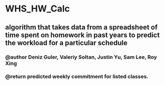 # WHS_HW_Calc

## algorithm that takes data from a spreadsheet of time spent on homework in past years to predict the workload for a particular schedule

### @author Deniz Guler, Valeriy Soltan, Justin Yu, Sam Lee, Roy Xing
### @return predicted weekly commitment for listed classes.


